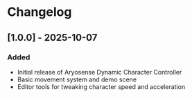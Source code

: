 # Changelog

## [1.0.0] - 2025-10-07
### Added
- Initial release of Aryosense Dynamic Character Controller
- Basic movement system and demo scene
- Editor tools for tweaking character speed and acceleration
